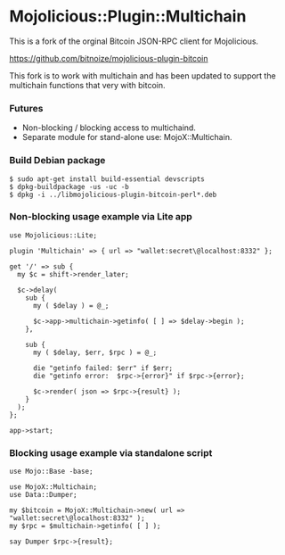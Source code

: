 # Mojolicious::Plugin::Multichain

This is a fork of the orginal Bitcoin JSON-RPC client for Mojolicious.  

https://github.com/bitnoize/mojolicious-plugin-bitcoin

This fork is to work with multichain and has been updated to support the multichain functions that very with bitcoin.

### Futures

* Non-blocking / blocking access to multichaind.
* Separate module for stand-alone use: MojoX::Multichain.

### Build Debian package

```
$ sudo apt-get install build-essential devscripts
$ dpkg-buildpackage -us -uc -b
$ dpkg -i ../libmojolicious-plugin-bitcoin-perl*.deb
```

### Non-blocking usage example via Lite app

```
use Mojolicious::Lite;

plugin 'Multichain' => { url => "wallet:secret\@localhost:8332" };

get '/' => sub {
  my $c = shift->render_later;

  $c->delay(
    sub {
      my ( $delay ) = @_;

      $c->app->multichain->getinfo( [ ] => $delay->begin );
    },

    sub {
      my ( $delay, $err, $rpc ) = @_;

      die "getinfo failed: $err" if $err;
      die "getinfo error:  $rpc->{error}" if $rpc->{error};

      $c->render( json => $rpc->{result} );
    }
  );
};

app->start;
```

### Blocking usage example via standalone script

```
use Mojo::Base -base;

use MojoX::Multichain;
use Data::Dumper;

my $bitcoin = MojoX::Multichain->new( url => "wallet:secret\@localhost:8332" );
my $rpc = $multichain->getinfo( [ ] );

say Dumper $rpc->{result};
```

